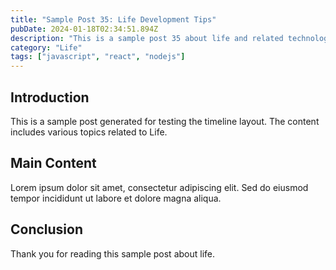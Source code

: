 ```yaml
---
title: "Sample Post 35: Life Development Tips"
pubDate: 2024-01-18T02:34:51.894Z
description: "This is a sample post 35 about life and related technologies. Learn about best practices and modern development techniques."
category: "Life"
tags: ["javascript", "react", "nodejs"]
---
```


## Introduction

This is a sample post generated for testing the timeline layout. The content includes various topics related to Life.

## Main Content

Lorem ipsum dolor sit amet, consectetur adipiscing elit. Sed do eiusmod tempor incididunt ut labore et dolore magna aliqua.

## Conclusion

Thank you for reading this sample post about life.
